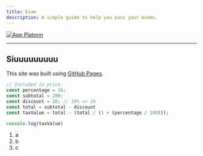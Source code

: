 ```yaml
---
title: Exam
description: A simple guide to help you pass your exams.
---
```


[![App Platorm](https://doimages.nyc3.cdn.digitaloceanspaces.com/002Blog/0-BLOG-BANNERS/app_platform.png)](https://www.digitalocean.com/products/app-platform)

---

## Siuuuuuuuuu

This site was built using [GitHub Pages](https://pages.github.com/).

```javascript
// Included in price
const percentage = 16;
const subtotal = 200;
const discount = 20; // 10% => 20
const total = subtotal - discount
const taxValue = total - (total / (1 + (percentage / 100)));

console.log(taxValue)
```

1. a
2. b
3. c
